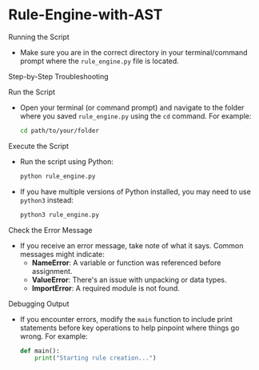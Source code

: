 # Rule-Engine-with-AST
Running the Script
   - Make sure you are in the correct directory in your terminal/command prompt where the `rule_engine.py` file is located.

Step-by-Step Troubleshooting

Run the Script
   - Open your terminal (or command prompt) and navigate to the folder where you saved `rule_engine.py` using the `cd` command. For example:
     ```bash
     cd path/to/your/folder
     ```
Execute the Script
   - Run the script using Python:
     ```bash
     python rule_engine.py
     ```
   - If you have multiple versions of Python installed, you may need to use `python3` instead:
     ```bash
     python3 rule_engine.py
     ```

Check the Error Message
   - If you receive an error message, take note of what it says. Common messages might indicate:
     - **NameError**: A variable or function was referenced before assignment.
     - **ValueError**: There's an issue with unpacking or data types.
     - **ImportError**: A required module is not found.

Debugging Output
   - If you encounter errors, modify the `main` function to include print statements before key operations to help pinpoint where things go wrong. For example:
     ```python
     def main():
         print("Starting rule creation...")
